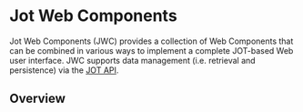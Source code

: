 [JOT API]: jotapi.md

# Jot Web Components
Jot Web Components (JWC) provides a collection of Web Components that can be combined in various ways to implement a complete JOT-based Web user interface. JWC supports data management (i.e. retrieval and persistence) via the [JOT API].

## Overview
